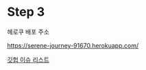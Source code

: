 # Step 3

헤로쿠 배포 주소

https://serene-journey-91670.herokuapp.com/

[깃헙 이슈 리스트](https://github.com/kyungrae/java-qna/issues)

